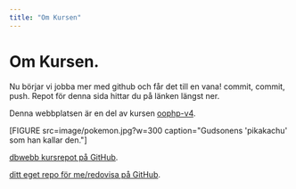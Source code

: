 ```yaml
---
title: "Om Kursen"
---
```

Om Kursen.
=========================

Nu börjar vi jobba mer med github och får det till en vana! commit, commit, push.
Repot för denna sida hittar du på länken längst ner.

Denna webbplatsen är en del av kursen [oophp-v4](https://dbwebb.se/kurser/oophp-v4).

[FIGURE src=image/pokemon.jpg?w=300 caption="Gudsonens 'pikakachu' som han kallar den."]

[dbwebb kursrepot på GitHub](https://github.com/dbwebb-se/oophp).

[ditt eget repo för me/redovisa på GitHub](https://github.com/8ptk4/Anax-oophp).
